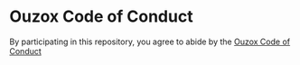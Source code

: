 # Ouzox Code of Conduct

By participating in this repository, you agree to abide by the [Ouzox Code of Conduct](https://ouzox-games.gitbook.io/ouzox-docs/legal/code-of-conduct)
